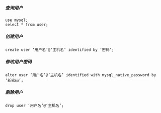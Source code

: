 ##### 查询用户
	use mysql;
	select * from user;

##### 创建用户
	create user ‘用户名’@‘主机名’ identified by ‘密码’;

##### 修改用户密码
	alter user ‘用户名’@‘主机名’ identified with mysql_native_password by ‘新密码’;

##### 删除用户
	drop user ‘用户名’@‘主机名’;